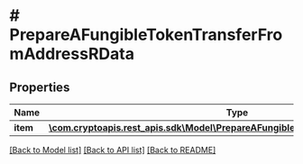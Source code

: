 # # PrepareAFungibleTokenTransferFromAddressRData

## Properties

Name | Type | Description | Notes
------------ | ------------- | ------------- | -------------
**item** | [**\com.cryptoapis.rest_apis.sdk\Model\PrepareAFungibleTokenTransferFromAddressRI**](PrepareAFungibleTokenTransferFromAddressRI.md) |  |

[[Back to Model list]](../../README.md#models) [[Back to API list]](../../README.md#endpoints) [[Back to README]](../../README.md)
